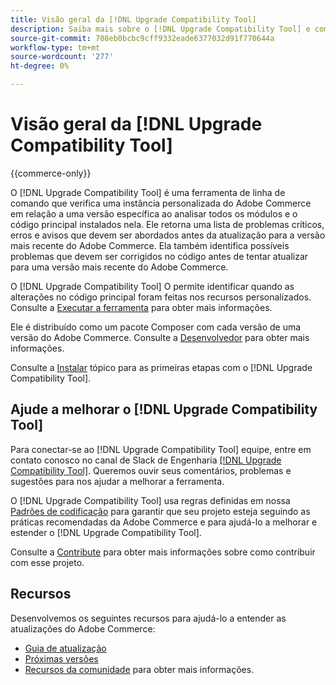 ```yaml
---
title: Visão geral da [!DNL Upgrade Compatibility Tool]
description: Saiba mais sobre o [!DNL Upgrade Compatibility Tool] e como ele pode ajudá-lo com seu projeto do Adobe Commerce.
source-git-commit: 708eb0bcbc9cff9332eade6377032d91f770644a
workflow-type: tm+mt
source-wordcount: '277'
ht-degree: 0%

---
```



# Visão geral da [!DNL Upgrade Compatibility Tool]

{{commerce-only}}

O [!DNL Upgrade Compatibility Tool] é uma ferramenta de linha de comando que verifica uma instância personalizada do Adobe Commerce em relação a uma versão específica ao analisar todos os módulos e o código principal instalados nela. Ele retorna uma lista de problemas críticos, erros e avisos que devem ser abordados antes da atualização para a versão mais recente do Adobe Commerce. Ela também identifica possíveis problemas que devem ser corrigidos no código antes de tentar atualizar para uma versão mais recente do Adobe Commerce.

O [!DNL Upgrade Compatibility Tool] O permite identificar quando as alterações no código principal foram feitas nos recursos personalizados. Consulte a [Executar a ferramenta](../upgrade-compatibility-tool/run.md) para obter mais informações.

Ele é distribuído como um pacote Composer com cada versão de uma versão do Adobe Commerce. Consulte a [Desenvolvedor](../upgrade-compatibility-tool/developer.md) para obter mais informações.

Consulte a [Instalar](../upgrade-compatibility-tool/install.md) tópico para as primeiras etapas com o [!DNL Upgrade Compatibility Tool].

## Ajude a melhorar o [!DNL Upgrade Compatibility Tool]

Para conectar-se ao [!DNL Upgrade Compatibility Tool] equipe, entre em contato conosco no canal de Slack de Engenharia [[!DNL Upgrade Compatibility Tool]](https://magentocommeng.slack.com/archives/C019Y143U9F). Queremos ouvir seus comentários, problemas e sugestões para nos ajudar a melhorar a ferramenta.

O [!DNL Upgrade Compatibility Tool] usa regras definidas em nossa [Padrões de codificação](https://devdocs.magento.com/guides/v2.4/coding-standards/bk-coding-standards.html) para garantir que seu projeto esteja seguindo as práticas recomendadas da Adobe Commerce e para ajudá-lo a melhorar e estender o [!DNL Upgrade Compatibility Tool].

Consulte a [Contribute](https://devdocs.magento.com/guides/v2.4/coding-standards/contributing.html)  para obter mais informações sobre como contribuir com esse projeto.

## Recursos

Desenvolvemos os seguintes recursos para ajudá-lo a entender as atualizações do Adobe Commerce:

- [Guia de atualização](https://experienceleague.adobe.com/docs/commerce-operations/upgrade-guide/overview.html)
- [Próximas versões](https://devdocs.magento.com/release/)
- [Recursos da comunidade](https://devdocs.magento.com/community/resources/resources.html) para obter mais informações.
